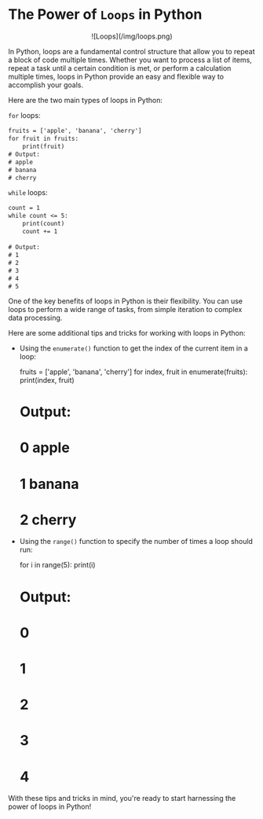 # The Power of `Loops` in Python

<div style="text-align: center;">
![Loops](/img/loops.png)
</div>

In Python, loops are a fundamental control structure that allow you to repeat a block of code multiple times. Whether you want to process a list of items, repeat a task until a certain condition is met, or perform a calculation multiple times, loops in Python provide an easy and flexible way to accomplish your goals.


Here are the two main types of loops in Python:

`for` loops:

    fruits = ['apple', 'banana', 'cherry']
    for fruit in fruits:
        print(fruit)
    # Output:
    # apple
    # banana
    # cherry


`while` loops:

    count = 1
    while count <= 5:
        print(count)
        count += 1
    
    # Output:
    # 1
    # 2
    # 3
    # 4
    # 5


One of the key benefits of loops in Python is their flexibility. You can use loops to perform a wide range of tasks, from simple iteration to complex data processing.


Here are some additional tips and tricks for working with loops in Python:


- Using the `enumerate()` function to get the index of the current item in a loop:

    fruits = ['apple', 'banana', 'cherry']
    for index, fruit in enumerate(fruits):
        print(index, fruit)
    
    # Output:
    # 0 apple
    # 1 banana
    # 2 cherry

- Using the `range()` function to specify the number of times a loop should run:

    for i in range(5):
        print(i)

    # Output:
    # 0
    # 1
    # 2
    # 3
    # 4


With these tips and tricks in mind, you're ready to start harnessing the power of loops in Python!

